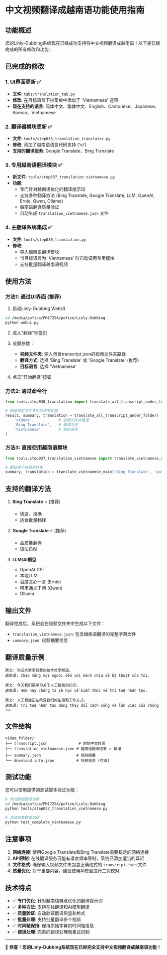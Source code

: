 # 中文视频翻译成越南语功能使用指南

## 功能概述

您的Linly-Dubbing系统现在已经成功支持将中文视频翻译成越南语！以下是已经完成的所有修改和功能：

## 已完成的修改

### 1. UI界面更新 ✅
- **文件**: `tabs/translation_tab.py`
- **修改**: 在目标语言下拉菜单中添加了 'Vietnamese' 选项
- **现在支持的语言**: 简体中文、繁体中文、English、Cantonese、Japanese、Korean、Vietnamese

### 2. 翻译器模块更新 ✅
- **文件**: `tools/step033_translation_translator.py` 
- **修改**: 添加了越南语语言代码支持 ('vi')
- **支持的翻译服务**: Google Translate、Bing Translate

### 3. 专用越南语翻译模块 ✅
- **新文件**: `tools/step037_translation_vietnamese.py`
- **功能**: 
  - 专门针对越南语优化的翻译提示词
  - 支持多种翻译方法 (Bing Translate, Google Translate, LLM, OpenAI, Ernie, Qwen, Ollama)
  - 越南语翻译质量验证
  - 自动生成 `translation_vietnamese.json` 文件

### 4. 主翻译系统集成 ✅
- **文件**: `tools/step030_translation.py`
- **修改**: 
  - 导入越南语翻译模块
  - 当目标语言为 'Vietnamese' 时自动调用专用模块
  - 支持批量翻译越南语视频

## 使用方法

### 方法1: 通过UI界面 (推荐)

1. 启动Linly-Dubbing WebUI
```bash
cd /media/pofice/PM1725A/pofice/Linly-Dubbing
python webui.py
```

2. 进入"翻译"标签页

3. 设置参数：
   - **视频文件夹**: 输入包含transcript.json的视频文件夹路径
   - **翻译方式**: 选择 'Bing Translate' 或 'Google Translate' (推荐)
   - **目标语言**: 选择 'Vietnamese'

4. 点击"开始翻译"按钮

### 方法2: 通过命令行

```python
from tools.step030_translation import translate_all_transcript_under_folder

# 翻译指定文件夹中的所有视频
result, summary, translation = translate_all_transcript_under_folder(
    'videos',           # 视频文件夹路径
    'Bing Translate',   # 翻译方法
    'Vietnamese'        # 目标语言
)
```

### 方法3: 直接使用越南语模块

```python
from tools.step037_translation_vietnamese import translate_vietnamese_main

# 翻译单个视频文件夹
summary, translation = translate_vietnamese_main('Bing Translate', 'path/to/video/folder')
```

## 支持的翻译方法

1. **Bing Translate** ⭐ (推荐)
   - 快速、准确
   - 适合批量翻译

2. **Google Translate** ⭐ (推荐)
   - 高质量翻译
   - 语法自然

3. **LLM/AI模型**
   - OpenAI GPT
   - 本地LLM
   - 百度文心一言 (Ernie)
   - 阿里通义千问 (Qwen)
   - Ollama

## 输出文件

翻译完成后，系统会在视频文件夹中生成以下文件：

- `translation_vietnamese.json`: 包含越南语翻译的完整字幕文件
- `summary.json`: 视频摘要信息

## 翻译质量示例

```
原文: 欢迎大家来到我的技术分享频道。
越南语: Chào mừng mọi người đến với kênh chia sẻ kỹ thuật của tôi.

原文: 今天我们要学习关于人工智能的知识。
越南语: Hôm nay chúng ta sẽ học về kiến thức về trí tuệ nhân tạo.

原文: 人工智能正在改变我们的生活和工作方式。
越南语: Trí tuệ nhân tạo đang thay đổi cách sống và làm việc của chúng ta.
```

## 文件结构

```
video_folder/
├── transcript.json              # 原始中文转录
├── translation_vietnamese.json # 越南语翻译结果 ⭐ 新增
├── summary.json                # 视频摘要
└── download.info.json          # 视频信息 (可选)
```

## 测试功能

您可以使用提供的测试脚本验证功能：

```bash
# 测试基础翻译功能
cd /media/pofice/PM1725A/pofice/Linly-Dubbing
python tools/step037_translation_vietnamese.py

# 测试完整翻译流程
python test_complete_vietnamese.py
```

## 注意事项

1. **网络连接**: 使用Google Translate和Bing Translate需要稳定的网络连接
2. **API限制**: 在线翻译服务可能有请求频率限制，系统已添加适当的延迟
3. **文件格式**: 确保输入视频文件夹包含正确格式的 `transcript.json` 文件
4. **质量优化**: 对于重要内容，建议使用AI模型进行二次校对

## 技术特点

- ✅ **专门优化**: 针对越南语特点优化的翻译提示词
- ✅ **多种方法**: 支持在线翻译和AI模型翻译
- ✅ **质量验证**: 自动验证翻译质量和格式
- ✅ **批量处理**: 支持批量翻译多个视频
- ✅ **时间轴保持**: 保持原始字幕的时间轴信息
- ✅ **错误处理**: 完善的错误处理和重试机制

---

🎉 **恭喜！您的Linly-Dubbing系统现在已经完全支持中文视频翻译成越南语功能！**
